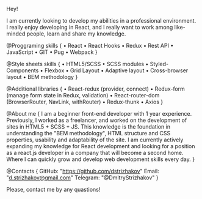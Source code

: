 
Hey!

I am currently looking to develop my abilities in a professional environment. 
I really enjoy developing in React, and I really want to work among like-minded people, learn and share my knowledge.

@Proggraming skills {
• React
• React Hooks
• Redux
• Rest API
• JavaScript
• GIT
• Pug
• Webpack
}

@Style sheets skills {
• HTML5/SCSS
• SCSS modules
• Styled-Components
• Flexbox
• Grid Layout
• Adaptive layout
• Cross-browser layout
• BEM methodology
}

@Additional libraries {
• React-redux (provider, connect)
• Redux-form (manage form state in Redux, validation)
• React-router-dom (BrowserRouter, NavLink, withRouter)
• Redux-thunk
• Axios
}

@About me {
I am a beginner front-end developer with 1 year experience. 
Previously, I worked as a freelancer, and worked on the development of sites in HTML5 + SCSS + JS. 
This knowledge is the foundation in understanding the "BEM methodology", HTML structure and CSS properties, usability and adaptability of the site. 
I am currently actively expanding my knowledge for React development and looking for a position as a react.js developer in a company that will become a second home. 
Where I can quickly grow and develop web development skills every day.
}

@Contacts {
GitHub: "https://github.com/dstrizhakov"
Email: "d.strizhakov@gmail.com"
Telegram: "@DmitryStrizhakov"
}

Please, contact me by any quastions!
